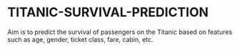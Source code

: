 # TITANIC-SURVIVAL-PREDICTION
Aim is to predict the survival of passengers on the Titanic based on features such as age, gender, ticket class, fare, cabin, etc.
